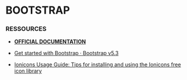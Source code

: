 # BOOTSTRAP

### RESSOURCES

- [**OFFICIAL DOCUMENTATION**]([https://getbootstrap.com/docs/5.3/getting-started/introduction/](https://getbootstrap.com/docs))

- [Get started with Bootstrap · Bootstrap v5.3](https://getbootstrap.com/docs/5.3/getting-started/introduction/) 

-  [Ionicons Usage Guide: Tips for installing and using the Ionicons free icon library](https://ionic.io/ionicons/usage) 
